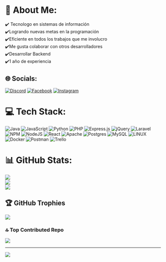 # 💫 About Me:
✔️ Tecnologo en sistemas de información<br>✔️Logrando nuevas metas en la programación<br>✔️Eficiente en todos los trabajos que me involucro<br>✔️Me gusta colaborar con otros desarrolladores<br>✔️Desarrollar Backend<br>✔️1 año de experiencia


## 🌐 Socials:
[![Discord](https://img.shields.io/badge/Discord-%237289DA.svg?logo=discord&logoColor=white)](https://discord.gg/Narenn#4999) [![Facebook](https://img.shields.io/badge/Facebook-%231877F2.svg?logo=Facebook&logoColor=white)](https://facebook.com/narenn.andress) [![Instagram](https://img.shields.io/badge/Instagram-%23E4405F.svg?logo=Instagram&logoColor=white)](https://instagram.com/narenn_andress) 

# 💻 Tech Stack:
![Java](https://img.shields.io/badge/java-%23ED8B00.svg?style=for-the-badge&logo=java&logoColor=white) ![JavaScript](https://img.shields.io/badge/javascript-%23323330.svg?style=for-the-badge&logo=javascript&logoColor=%23F7DF1E) ![Python](https://img.shields.io/badge/python-3670A0?style=for-the-badge&logo=python&logoColor=ffdd54) ![PHP](https://img.shields.io/badge/php-%23777BB4.svg?style=for-the-badge&logo=php&logoColor=white) ![Express.js](https://img.shields.io/badge/express.js-%23404d59.svg?style=for-the-badge&logo=express&logoColor=%2361DAFB) ![jQuery](https://img.shields.io/badge/jquery-%230769AD.svg?style=for-the-badge&logo=jquery&logoColor=white) ![Laravel](https://img.shields.io/badge/laravel-%23FF2D20.svg?style=for-the-badge&logo=laravel&logoColor=white) ![NPM](https://img.shields.io/badge/NPM-%23000000.svg?style=for-the-badge&logo=npm&logoColor=white) ![NodeJS](https://img.shields.io/badge/node.js-6DA55F?style=for-the-badge&logo=node.js&logoColor=white) ![React](https://img.shields.io/badge/react-%2320232a.svg?style=for-the-badge&logo=react&logoColor=%2361DAFB) ![Apache](https://img.shields.io/badge/apache-%23D42029.svg?style=for-the-badge&logo=apache&logoColor=white) ![Postgres](https://img.shields.io/badge/postgres-%23316192.svg?style=for-the-badge&logo=postgresql&logoColor=white) ![MySQL](https://img.shields.io/badge/mysql-%2300f.svg?style=for-the-badge&logo=mysql&logoColor=white) ![LINUX](https://img.shields.io/badge/Linux-FCC624?style=for-the-badge&logo=linux&logoColor=black) ![Docker](https://img.shields.io/badge/docker-%230db7ed.svg?style=for-the-badge&logo=docker&logoColor=white) ![Postman](https://img.shields.io/badge/Postman-FF6C37?style=for-the-badge&logo=postman&logoColor=white) ![Trello](https://img.shields.io/badge/Trello-%23026AA7.svg?style=for-the-badge&logo=Trello&logoColor=white)
# 📊 GitHub Stats:
![](https://github-readme-stats.vercel.app/api?username=NarenMedina&theme=merko&hide_border=false&include_all_commits=true&count_private=true)<br/>
![](https://github-readme-streak-stats.herokuapp.com/?user=NarenMedina&theme=merko&hide_border=false)<br/>
![](https://github-readme-stats.vercel.app/api/top-langs/?username=NarenMedina&theme=merko&hide_border=false&include_all_commits=true&count_private=true&layout=compact)

## 🏆 GitHub Trophies
![](https://github-profile-trophy.vercel.app/?username=NarenMedina&theme=gruvbox&no-frame=false&no-bg=true&margin-w=4)

### 🔝 Top Contributed Repo
![](https://github-contributor-stats.vercel.app/api?username=NarenMedina&limit=5&theme=gruvbox&combine_all_yearly_contributions=true)

---
[![](https://visitcount.itsvg.in/api?id=NarenMedina&icon=0&color=0)](https://visitcount.itsvg.in)

<!-- Proudly created with GPRM ( https://gprm.itsvg.in ) -->
